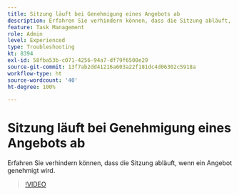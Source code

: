 ```yaml
---
title: Sitzung läuft bei Genehmigung eines Angebots ab
description: Erfahren Sie verhindern können, dass die Sitzung abläuft, wenn ein Angebot genehmigt wird.
feature: Task Management
role: Admin
level: Experienced
type: Troubleshooting
kt: 8394
exl-id: 58fba53b-c071-4256-94a7-df79f6500e29
source-git-commit: 13f7ab2dd41216a603a22f181dc4d06302c5918a
workflow-type: ht
source-wordcount: '40'
ht-degree: 100%

---
```


# Sitzung läuft bei Genehmigung eines Angebots ab

Erfahren Sie verhindern können, dass die Sitzung abläuft, wenn ein Angebot genehmigt wird.

>[!VIDEO](https://video.tv.adobe.com/v/335898?quality=12&learn=on)
